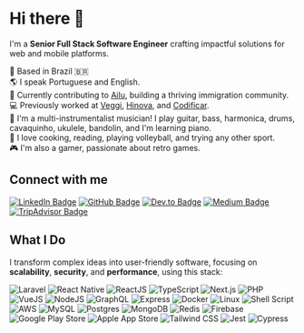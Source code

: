 # Hi there 👋

I'm a **Senior Full Stack Software Engineer** crafting impactful solutions for web and mobile platforms.

📍 Based in Brazil 🇧🇷  
🌎 I speak Portuguese and English.  
💼 Currently contributing to [Ailu](https://ailu.com.br/home), building a thriving immigration community.  
💻 Previously worked at [Veggi](https://github.com/veggi-io), [Hinova](https://hinova.com.br/), and [Codificar](https://codificar.com.br/).  
🎵 I'm a multi-instrumentalist musician! I play guitar, bass, harmonica, drums, cavaquinho, ukulele, bandolin, and I'm learning piano.  
🏐 I love cooking, reading, playing volleyball, and trying any other sport.  
🎮 I'm also a gamer, passionate about retro games.

## Connect with me

[![LinkedIn Badge](https://img.shields.io/badge/-LinkedIn-blue?style=for-the-badge&logo=linkedin&logoColor=white&link=https://www.linkedin.com/in/guilhermealbert)](https://www.linkedin.com/in/guilhermealbert)
[![GitHub Badge](https://img.shields.io/badge/-GitHub-181717?style=for-the-badge&logo=github&logoColor=white&link=https://github.com/GuilhermeAlbert)](https://github.com/GuilhermeAlbert)
[![Dev.to Badge](https://img.shields.io/badge/-Dev.to-000000?style=for-the-badge&logo=dev.to&logoColor=white&link=https://dev.to/guilhermealbert)](https://dev.to/guilhermealbert)
[![Medium Badge](https://img.shields.io/badge/-Medium-12100E?style=for-the-badge&logo=medium&logoColor=white&link=https://medium.com/@guilhermealbert)](https://medium.com/@guilhermealbert)
[![TripAdvisor Badge](https://img.shields.io/badge/-TripAdvisor-34E0A1?style=for-the-badge&logo=tripadvisor&logoColor=white&link=https://www.tripadvisor.com.br/Profile/GuilhermeAlbert)](https://www.tripadvisor.com.br/Profile/GuilhermeAlbert)

## What I Do

I transform complex ideas into user-friendly software, focusing on **scalability**, **security**, and **performance**, using this stack:

![Laravel](https://img.shields.io/badge/Laravel-%23FF2D20.svg?style=flat&logo=laravel&logoColor=white)
![React Native](https://img.shields.io/badge/React_Native-%2361DAFB.svg?style=flat&logo=react&logoColor=black)
![ReactJS](https://img.shields.io/badge/ReactJS-%2361DAFB.svg?style=flat&logo=react&logoColor=black)
![TypeScript](https://img.shields.io/badge/TypeScript-%23007ACC.svg?style=flat&logo=typescript&logoColor=white)
![Next.js](https://img.shields.io/badge/Next.js-%23000000.svg?style=flat&logo=next.js&logoColor=white)
![PHP](https://img.shields.io/badge/PHP-%23777BB4.svg?style=flat&logo=php&logoColor=white)
![VueJS](https://img.shields.io/badge/VueJS-%234FC08D.svg?style=flat&logo=vue.js&logoColor=white)
![NodeJS](https://img.shields.io/badge/Node.js-%23339933.svg?style=flat&logo=node.js&logoColor=white)
![GraphQL](https://img.shields.io/badge/GraphQL-%23E10098.svg?style=flat&logo=graphql&logoColor=white)
![Express](https://img.shields.io/badge/Express-%23000000.svg?style=flat&logo=express&logoColor=white)
![Docker](https://img.shields.io/badge/Docker-%232496ED.svg?style=flat&logo=docker&logoColor=white)
![Linux](https://img.shields.io/badge/Linux-%23FCC624.svg?style=flat&logo=linux&logoColor=black)
![Shell Script](https://img.shields.io/badge/Shell_Script-%2312100E.svg?style=flat&logo=gnu-bash&logoColor=white)
![AWS](https://img.shields.io/badge/AWS-%23232F3E.svg?style=flat&logo=amazon-aws&logoColor=white)
![MySQL](https://img.shields.io/badge/MySQL-%234479A1.svg?style=flat&logo=mysql&logoColor=white)
![Postgres](https://img.shields.io/badge/Postgres-%234169E1.svg?style=flat&logo=postgresql&logoColor=white)
![MongoDB](https://img.shields.io/badge/MongoDB-%2347A248.svg?style=flat&logo=mongodb&logoColor=white)
![Redis](https://img.shields.io/badge/Redis-%23DC382D.svg?style=flat&logo=redis&logoColor=white)
![Firebase](https://img.shields.io/badge/Firebase-%23FFCA28.svg?style=flat&logo=firebase&logoColor=black)
![Google Play Store](https://img.shields.io/badge/Google_Play_Store-%23414141.svg?style=flat&logo=google-play&logoColor=white)
![Apple App Store](https://img.shields.io/badge/Apple_App_Store-%230D96F6.svg?style=flat&logo=apple&logoColor=white)
![Tailwind CSS](https://img.shields.io/badge/Tailwind_CSS-%2306B6D4.svg?style=flat&logo=tailwind-css&logoColor=white)
![Jest](https://img.shields.io/badge/Jest-%23C21325.svg?style=flat&logo=jest&logoColor=white)
![Cypress](https://img.shields.io/badge/Cypress-%2317202C.svg?style=flat&logo=cypress&logoColor=white)

<!--
Incoming...

## ☕ Buy Me a Coffee

![Brave](https://img.shields.io/badge/-Brave-black?style=for-the-badge&logo=Brave)
![DuckDuckGo](https://img.shields.io/badge/-Duck%20Duck%20Go-black?style=for-the-badge&logo=duckduckgo)
![Bitcoin](https://img.shields.io/badge/-Bitcoin-black?style=for-the-badge&logo=bitcoin)
![Ethereum](https://img.shields.io/badge/-Ethereum-black?style=for-the-badge&logo=Ethereum)
-->
